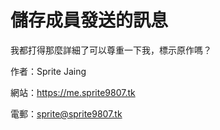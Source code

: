# 儲存成員發送的訊息

我都打得那麼詳細了可以尊重一下我，標示原作嗎？

作者：Sprite Jaing

網站：https://me.sprite9807.tk

電郵：sprite@sprite9807.tk
